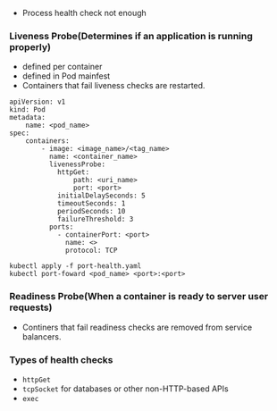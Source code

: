 

*	Process health check not enough

### Liveness Probe(Determines if an application is running properly)
*	defined per container
*	defined in Pod mainfest
* 	Containers that fail liveness checks are restarted.

```
apiVersion: v1
kind: Pod
metadata:
	name: <pod_name>
spec:
	containers:
		- image: <image_name>/<tag_name>
		  name: <container_name>
		  livenessProbe:
		  	httpGet:
		  		path: <uri_name>
		  		port: <port>
		  	initialDelaySeconds: 5
		  	timeoutSeconds: 1
		  	periodSeconds: 10
		  	failureThreshold: 3
		  ports:
		  	- containerPort: <port>
		  	  name: <>
		  	  protocol: TCP	  		
```

```
kubectl apply -f port-health.yaml
kubectl port-foward <pod_name> <port>:<port>
```


### Readiness Probe(When a container is ready to server user requests)
*	Continers that fail readiness checks are removed from service balancers.


### Types of health checks
*	`httpGet`
* 	`tcpSocket` for databases or other non-HTTP-based APIs
*	`exec`

